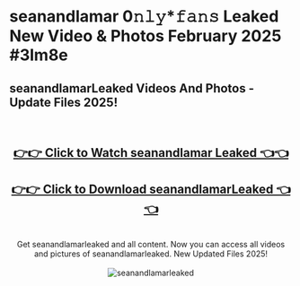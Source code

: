 # seanandlamar 0𝚗𝚕𝚢*𝚏𝚊𝚗𝚜 Leaked New Video & Photos February 2025 #3lm8e

<h2>seanandlamarLeaked Videos And Photos - Update Files 2025!</h2>
<br>
<div align="center">
<h2><a href="https://mediaupload.pro?title=seanandlamar&ref=11F" rel="nofollow">👉👉 Click to Watch seanandlamar Leaked 👈👈</a></h2>
<h2><a href="https://mediaupload.pro?title=seanandlamar&ref=11F" rel="nofollow">👉👉 Click to Download seanandlamarLeaked 👈👈</a></h2>
<br>
Get seanandlamarleaked and all content. Now you can access all videos and pictures of seanandlamarleaked. New Updated Files 2025!
<br>
<br>
<a href="https://mediaupload.pro?title=seanandlamar&ref=11F" rel="nofollow" data-target="animated-image.originalLink"><img src="https://i.ibb.co/Gkj2r4b/banner.png" alt="seanandlamarleaked" style="max-width: 100%; display: inline-block;" data-target="animated-image.originalImage"></a>
</div>
<br>

